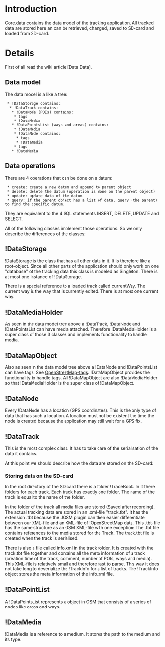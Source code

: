 Introduction
============

Core.data contains the data model of the tracking application. All
tracked data are stored here an can be retrieved, changed, saved to
SD-card and loaded from SD-card.

Details
=======

First of all read the wiki article [Data Data].

Data model
----------

The data model is a like a tree:

` * !DataStorage contains:`\
`  * !DataTrack contains:`\
`   * !DataNode (POIs) contains:`\
`    * tags`\
`    * !DataMedia`\
`   * !DataPointsList (ways and areas) contains:`\
`    * !DataMedia`\
`    * !DataNode contains:`\
`     * tags`\
`     * !DataMedia`\
`    * tags`\
`   * !DataMedia`

Data operations
---------------

There are 4 operations that can be done on a datum:

` * create: create a new datum and append to parent object`\
` * delete: delete the datum (operation is done on the parent object)`\
` * update: update data of the datum`\
` * query: if the parent object has a list of data, query (the parent) to find the specific datum.`

They are equivalent to the 4 SQL statements INSERT, DELETE, UPDATE and
SELECT.

All of the following classes implement those operations. So we only
describe the differences of the classes:

!DataStorage
------------

!DataStorage is the class that has all other data in it. It is therefore
like a root-object. Since all other parts of the application should only
work on one "database" of the tracking data this class is modeled as
Singleton. There is at most one instance of !DataStorage.

There is a special reference to a loaded track called currentWay. The
current way is the way that is currently edited. There is at most one
current way.

!DataMediaHolder
----------------

As seen in the data model tree above a !DataTrack, !DataNode and
!DataPointsList can have media attached. Therefore !DataMediaHolder is a
super class of those 3 classes and implements functionality to handle
media.

!DataMapObject
--------------

Also as seen in the data model tree above a !DataNode and
!DataPointsList can have tags. See
[OpenStreetMap-tags](http://wiki.openstreetmap.org/wiki/Tags).
!DataMapObject provides the functionality to handle tags. All
!DataMapObject are also !DataMediaHolder so that !DataMediaHolder is the
super class of !DataMapObject.

!DataNode
---------

Every !DataNode has a location (GPS coordinates). This is the only type
of data that has such a location. A location must not be existent the
time the node is created because the application may still wait for a
GPS fix.

!DataTrack
----------

This is the most complex class. It has to take care of the serialisation
of the data it contains.

At this point we should describe how the data are stored on the SD-card:

### Storing data on the SD-card

In the root directory of the SD card there is a folder !TraceBook. In it
there folders for each track. Each track has exactly one folder. The
name of the track is equal to the name of the folder.

In the folder of the track all media files are stored (Saved after
recording). The actual tracking data are stored in an .xml-file
"track.tbt". It has the extension .tbt because the JOSM plugin can then
easier differentiate between our XML-file and an XML-file of
!OpenStreetMap data. This .tbt-file has the same structure as an OSM
XML-file with one exception: The .tbt file contains references to the
media stored for the Track. The track.tbt file is created when the track
is serialised.

There is also a file called info.xml in the track folder. It is created
with the track.tbt file together and contains all the meta information
of a track (creation time of the track, comment, number of POIs, ways
and media). This XML-file is relatively small and therefore fast to
parse. This way it does not take long to deserialize the !TrackInfo for
a list of tracks. The !TrackInfo object stores the meta information of
the info.xml file.

!DataPointList
--------------

A !DataPointsList represents a object in OSM that consists of a series
of nodes like areas and ways.

!DataMedia
----------

!DataMedia is a reference to a medium. It stores the path to the medium
and its type.
